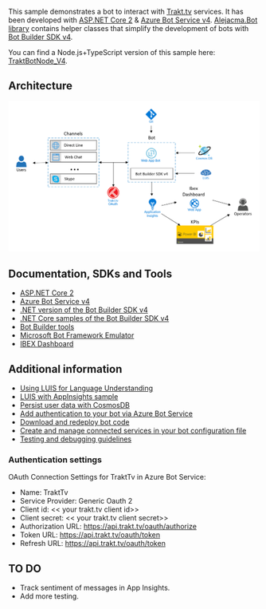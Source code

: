 ﻿This sample demonstrates a bot to interact with [Trakt.tv](https://trakt.tv/) services. 
It has been developed with [ASP.NET Core 2](https://docs.microsoft.com/en-us/aspnet/core/?view=aspnetcore-2.0) & [Azure Bot Service v4](https://docs.microsoft.com/en-us/azure/bot-service/?view=azure-bot-service-4.0). [Alejacma.Bot library](https://github.com/magencio/TraktBotCSharp_V4/tree/master/Alejacma.Bot) contains helper classes that simplify the development of bots with [Bot Builder SDK v4](https://github.com/Microsoft/botbuilder-dotnet/tree/master/libraries).

You can find a Node.js+TypeScript version of this sample here: [TraktBotNode_V4](https://github.com/magencio/TraktBotNode_V4).

## Architecture
![Architecture](./Architecture.png)

## Documentation, SDKs and Tools
- [ASP.NET Core 2](https://docs.microsoft.com/en-us/aspnet/core/?view=aspnetcore-2.0)
- [Azure Bot Service v4](https://docs.microsoft.com/en-us/azure/bot-service/?view=azure-bot-service-4.0)
- [.NET version of the Bot Builder SDK v4](https://github.com/Microsoft/botbuilder-dotnet/tree/master/libraries)
- [.NET Core samples of the Bot Builder SDK v4](https://github.com/Microsoft/BotBuilder-Samples/tree/master/samples/csharp_dotnetcore)
- [Bot Builder tools](https://github.com/Microsoft/botbuilder-tools)
- [Microsoft Bot Framework Emulator](https://github.com/microsoft/botframework-emulator)
- [IBEX Dashboard](https://github.com/Azure/ibex-dashboard)

## Additional information
- [Using LUIS for Language Understanding](https://docs.microsoft.com/en-us/azure/bot-service/bot-builder-howto-v4-luis?view=azure-bot-service-4.0&tabs=cs)
- [LUIS with AppInsights sample](https://github.com/Microsoft/BotBuilder-Samples/tree/master/samples/csharp_dotnetcore/21.luis-with-appinsights)
- [Persist user data with CosmosDB](https://docs.microsoft.com/en-us/azure/bot-service/bot-builder-tutorial-persist-user-inputs?view=azure-bot-service-4.0&tabs=csharp)
- [Add authentication to your bot via Azure Bot Service](https://docs.microsoft.com/en-us/azure/bot-service/bot-builder-authentication?view=azure-bot-service-4.0&tabs=csharp)
- [Download and redeploy bot code](https://docs.microsoft.com/en-us/azure/bot-service/bot-service-build-download-source-code?view=azure-bot-service-4.0)
- [Create and manage connected services in your bot configuration file](https://github.com/Microsoft/botbuilder-tools/tree/master/packages/MSBot)
- [Testing and debugging guidelines](https://docs.microsoft.com/en-us/azure/bot-service/bot-builder-testing-debugging?view=azure-bot-service-4.0)

### Authentication settings
OAuth Connection Settings for TraktTv in Azure Bot Service:
- Name: TraktTv
- Service Provider: Generic Oauth 2
- Client id: << your trakt.tv client id>>
- Client secret: << your trakt.tv client secret>>
- Authorization URL: https://api.trakt.tv/oauth/authorize
- Token URL: https://api.trakt.tv/oauth/token
- Refresh URL: https://api.trakt.tv/oauth/token

## TO DO
- Track sentiment of messages in App Insights.
- Add more testing.
